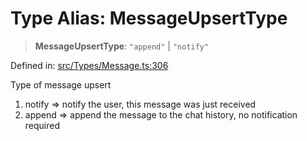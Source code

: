 # Type Alias: MessageUpsertType

> **MessageUpsertType**: `"append"` \| `"notify"`

Defined in: [src/Types/Message.ts:306](https://github.com/Fokusdotid/bail/blob/c004679536d41fcf32da31cecf70d3991dfa31b5/src/Types/Message.ts#L306)

Type of message upsert
1. notify => notify the user, this message was just received
2. append => append the message to the chat history, no notification required
